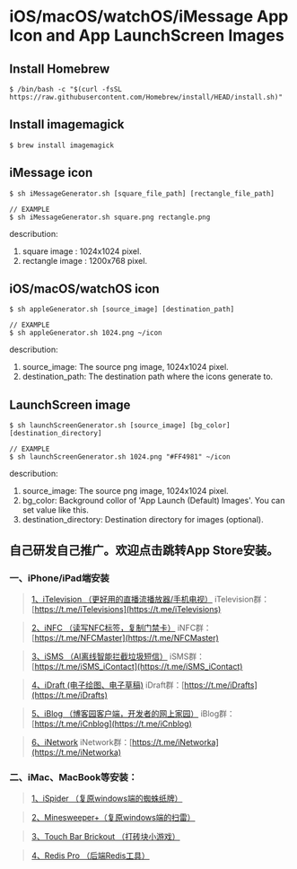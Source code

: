 # iOS/macOS/watchOS/iMessage App Icon and App LaunchScreen Images

## Install Homebrew
```
$ /bin/bash -c "$(curl -fsSL https://raw.githubusercontent.com/Homebrew/install/HEAD/install.sh)"
```

## Install imagemagick
```
$ brew install imagemagick
```
## iMessage icon
```
$ sh iMessageGenerator.sh [square_file_path] [rectangle_file_path]

// EXAMPLE
$ sh iMessageGenerator.sh square.png rectangle.png
```
describution:
1. square image : 1024x1024 pixel.
2. rectangle image : 1200x768 pixel.

## iOS/macOS/watchOS icon
```
$ sh appleGenerator.sh [source_image] [destination_path]

// EXAMPLE
$ sh appleGenerator.sh 1024.png ~/icon
```
describution:
1. source_image: The source png image, 1024x1024 pixel.
2. destination_path: The destination path where the icons generate to.

## LaunchScreen image
```
$ sh launchScreenGenerator.sh [source_image] [bg_color] [destination_directory]

// EXAMPLE
$ sh launchScreenGenerator.sh 1024.png "#FF4981" ~/icon
```
describution:
1. source_image: The source png image, 1024x1024 pixel.
2. bg_color: Background collor of 'App Launch (Default) Images'. You can set value like this.
3. destination_directory: Destination directory for images (optional).

## 自己研发自己推广。欢迎点击跳转App Store安装。
### 一、iPhone/iPad端安装
>[1、iTelevision （更好用的直播流播放器/手机电视）](https://apps.apple.com/cn/app/itelevision/id6443470500)
> iTelevision群：[https://t.me/iTelevisions](https://t.me/iTelevisions)

>[2、iNFC （读写NFC标签，复制门禁卡）](https://apps.apple.com/cn/app/infc/id1562054959)
> iNFC群：[https://t.me/NFCMaster](https://t.me/NFCMaster)

>[3、iSMS （AI离线智能拦截垃圾短信）](https://apps.apple.com/cn/app/isms/id1610118657)
> iSMS群：[https://t.me/iSMS_iContact](https://t.me/iSMS_iContact)

>[4、iDraft (电子绘图、电子草稿)](https://apps.apple.com/cn/app/idraft/id1555981466)
> iDraft群：[https://t.me/iDrafts](https://t.me/iDrafts)

>[5、iBlog （博客园客户端，开发者的网上家园）](https://apps.apple.com/cn/app/iblog/id1571216825)
> iBlog群：[https://t.me/iCnblog](https://t.me/iCnblog)

>[6、iNetwork](https://t.me/iNetworka)
> iNetwork群：[https://t.me/iNetworka](https://t.me/iNetworka)
### 二、iMac、MacBook等安装：
>[1、iSpider （复原windows端的蜘蛛纸牌）](https://apps.apple.com/cn/app/spider-card/id1579985010?mt=12)

>[2、Minesweeper+（复原windows端的扫雷）](https://apps.apple.com/cn/app/minesweeper/id1576828278?mt=12)

>[3、Touch Bar Brickout （打砖块小游戏）](https://apps.apple.com/cn/app/touch-bar-brickout/id1582094533?mt=12)

>[4、Redis Pro （后端Redis工具）](https://apps.apple.com/cn/app/redis-pro/id1576996455?mt=12b)
